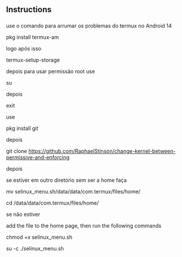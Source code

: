 <h2 align="left">Instructions</h2>

###

use o comando para arrumar os problemas do termux no Android 14

pkg install termux-am

logo após isso 

termux-setup-storage

depois para usar permissão root use

su
 
depois

exit

use

pkg install git

depois 

git clone https://github.com/RaphaelStinson/change-kernel-between-permissive-and-enforcing

depois

se estiver em outro diretório sem ser a home faça

mv selinux_menu.sh/data/data/com.termux/files/home/

cd /data/data/com.termux/files/home/

se não estiver

add the file to the home page, then run the following commands 

chmod +x selinux_menu.sh

su -c ./selinux_menu.sh
